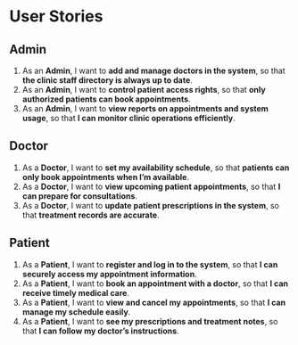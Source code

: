 # User Stories

## Admin
1. As an **Admin**, I want to **add and manage doctors in the system**, so that **the clinic staff directory is always up to date**.
2. As an **Admin**, I want to **control patient access rights**, so that **only authorized patients can book appointments**.
3. As an **Admin**, I want to **view reports on appointments and system usage**, so that **I can monitor clinic operations efficiently**.

## Doctor
1. As a **Doctor**, I want to **set my availability schedule**, so that **patients can only book appointments when I’m available**.
2. As a **Doctor**, I want to **view upcoming patient appointments**, so that **I can prepare for consultations**.
3. As a **Doctor**, I want to **update patient prescriptions in the system**, so that **treatment records are accurate**.

## Patient
1. As a **Patient**, I want to **register and log in to the system**, so that **I can securely access my appointment information**.
2. As a **Patient**, I want to **book an appointment with a doctor**, so that **I can receive timely medical care**.
3. As a **Patient**, I want to **view and cancel my appointments**, so that **I can manage my schedule easily**.
4. As a **Patient**, I want to **see my prescriptions and treatment notes**, so that **I can follow my doctor’s instructions**.

